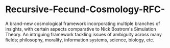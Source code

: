 # Recursive-Fecund-Cosmology-RFC-
A brand-new cosmological framework incorporating multiple branches of insights, with certain aspects comparative to Nick Bostrom's Simulation Theory. An intriguing framework tackling issues of ambiguity across many fields; philosophy, morality, information systems, science, biology, etc.
